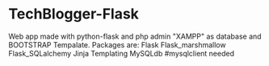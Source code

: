 # TechBlogger-Flask

Web app made with python-flask and php admin "XAMPP" as database and BOOTSTRAP Tempalate.
Packages are:
Flask
Flask_marshmallow
Flask_SQLalchemy
Jinja Templating
MySQLdb
#mysqlclient needed
